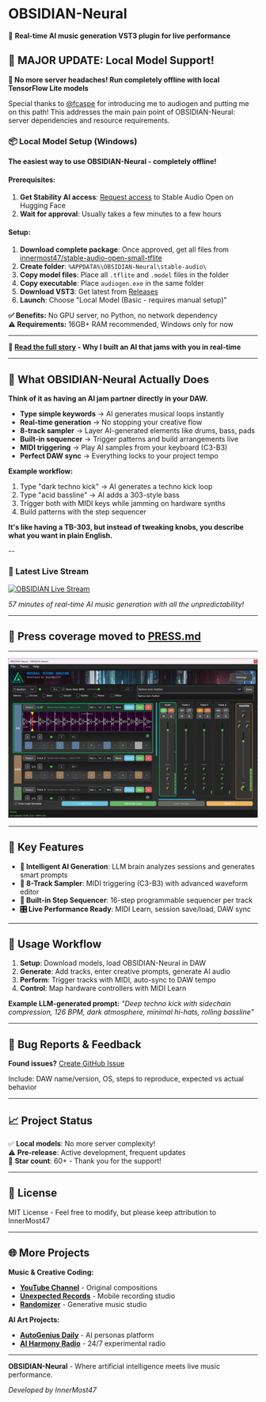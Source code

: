 # OBSIDIAN-Neural

🎵 **Real-time AI music generation VST3 plugin for live performance**

## 🚀 **MAJOR UPDATE: Local Model Support!**

**🎉 No more server headaches! Run completely offline with local TensorFlow Lite models**

Special thanks to [@fcaspe](https://github.com/fcaspe) for introducing me to audiogen and putting me on this path! This addresses the main pain point of OBSIDIAN-Neural: server dependencies and resource requirements.

### 📦 **Local Model Setup (Windows)**

**The easiest way to use OBSIDIAN-Neural - completely offline!**

#### Prerequisites:

1. **Get Stability AI access**: [Request access](https://huggingface.co/stabilityai/stable-audio-open-small) to Stable Audio Open on Hugging Face
2. **Wait for approval**: Usually takes a few minutes to a few hours

#### Setup:

1. **Download complete package**: Once approved, get all files from [innermost47/stable-audio-open-small-tflite](https://huggingface.co/innermost47/stable-audio-open-small-tflite)
2. **Create folder**: `%APPDATA%\OBSIDIAN-Neural\stable-audio\`
3. **Copy model files**: Place all `.tflite` and `.model` files in the folder
4. **Copy executable**: Place `audiogen.exe` in the same folder
5. **Download VST3**: Get latest from [Releases](https://github.com/innermost47/ai-dj/releases)
6. **Launch**: Choose "Local Model (Basic - requires manual setup)"

**✅ Benefits:** No GPU server, no Python, no network dependency  
**⚠️ Requirements:** 16GB+ RAM recommended, Windows only for now

---

**📖 [Read the full story](https://medium.com/@innermost47/obsidian-neural-when-ai-becomes-your-jam-partner-5203726a3840) - Why I built an AI that jams with you in real-time**

---

## 🎯 What OBSIDIAN-Neural Actually Does

**Think of it as having an AI jam partner directly in your DAW.**

- **Type simple keywords** → AI generates musical loops instantly
- **Real-time generation** → No stopping your creative flow
- **8-track sampler** → Layer AI-generated elements like drums, bass, pads
- **Built-in sequencer** → Trigger patterns and build arrangements live
- **MIDI triggering** → Play AI samples from your keyboard (C3-B3)
- **Perfect DAW sync** → Everything locks to your project tempo

**Example workflow:**

1. Type "dark techno kick" → AI generates a techno kick loop
2. Type "acid bassline" → AI adds a 303-style bass
3. Trigger both with MIDI keys while jamming on hardware synths
4. Build patterns with the step sequencer

**It's like having a TB-303, but instead of tweaking knobs, you describe what you want in plain English.**

--

### 🔴 Latest Live Stream

[![OBSIDIAN Live Stream](https://img.youtube.com/vi/O5j6xa_9_0s/maxresdefault.jpg)](https://www.youtube.com/watch?v=O5j6xa_9_0s)

_57 minutes of real-time AI music generation with all the unpredictability!_

---

## 📰 **Press coverage moved to [PRESS.md](PRESS.md)**

---

![OBSIDIAN-Neural Interface](./screenshot.png)

---

## 🔮 Key Features

- **🤖 Intelligent AI Generation**: LLM brain analyzes sessions and generates smart prompts
- **🎹 8-Track Sampler**: MIDI triggering (C3-B3) with advanced waveform editor
- **🥁 Built-in Step Sequencer**: 16-step programmable sequencer per track
- **🎛️ Live Performance Ready**: MIDI Learn, session save/load, DAW sync

---

## 🎯 Usage Workflow

1. **Setup**: Download models, load OBSIDIAN-Neural in DAW
2. **Generate**: Add tracks, enter creative prompts, generate AI audio
3. **Perform**: Trigger tracks with MIDI, auto-sync to DAW tempo
4. **Control**: Map hardware controllers with MIDI Learn

**Example LLM-generated prompt:**
_"Deep techno kick with sidechain compression, 126 BPM, dark atmosphere, minimal hi-hats, rolling bassline"_

---

## 🐛 Bug Reports & Feedback

**Found issues?** [Create GitHub Issue](https://github.com/innermost47/ai-dj/issues/new)

Include: DAW name/version, OS, steps to reproduce, expected vs actual behavior

---

## 📈 Project Status

✅ **Local models**: No more server complexity!  
⚠️ **Pre-release**: Active development, frequent updates  
🌟 **Star count**: 60+ - Thank you for the support!

---

## 📝 License

MIT License - Feel free to modify, but please keep attribution to InnerMost47

---

## 🌐 More Projects

**Music & Creative Coding:**

- **[YouTube Channel](https://www.youtube.com/@innermost9675)** - Original compositions
- **[Unexpected Records](https://unexpected.anthony-charretier.fr/)** - Mobile recording studio
- **[Randomizer](https://randomizer.anthony-charretier.fr/)** - Generative music studio

**AI Art Projects:**

- **[AutoGenius Daily](https://autogenius.anthony-charretier.fr/)** - AI personas platform
- **[AI Harmony Radio](https://autogenius.anthony-charretier.fr/webradio)** - 24/7 experimental radio

---

**OBSIDIAN-Neural** - Where artificial intelligence meets live music performance.

_Developed by InnerMost47_
